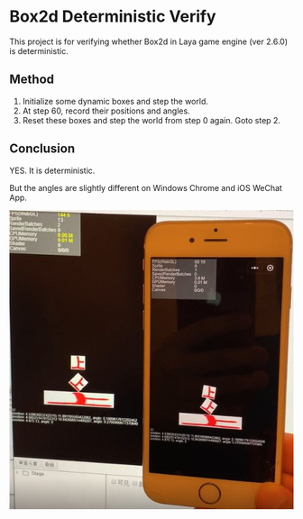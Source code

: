 Box2d Deterministic Verify
=========

This project is for verifying whether Box2d in Laya game engine (ver 2.6.0) is deterministic.


Method
------

1. Initialize some dynamic boxes and step the world.
2. At step 60, record their positions and angles.
3. Reset these boxes and step the world from step 0 again. Goto step 2.

Conclusion
------

YES. It is deterministic.

But the angles are slightly different on Windows Chrome and iOS WeChat App.

![Screenshot](./Screenshot.jpg)

